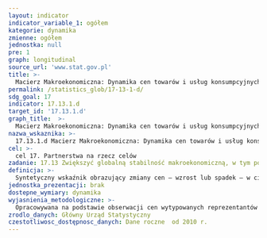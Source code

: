 ```yaml
---
layout: indicator
indicator_variable_1: ogółem
kategorie: dynamika
zmienne: ogółem
jednostka: null
pre: 1
graph: longitudinal
source_url: 'www.stat.gov.pl'
title: >-
  Macierz Makroekonomiczna: Dynamika cen towarów i usług konsumpcyjnych (rok poprzedni=100)
permalink: /statistics_glob/17-13-1-d/
sdg_goal: 17
indicator: 17.13.1.d
target_id: '17.13.1.d'
graph_title:  >-
  Macierz Makroekonomiczna: Dynamika cen towarów i usług konsumpcyjnych (rok poprzedni=100)
nazwa_wskaznika: >-
  17.13.1.d Macierz Makroekonomiczna: Dynamika cen towarów i usług konsumpcyjnych (rok poprzedni=100)
cel: >-
  cel 17. Partnerstwa na rzecz celów
zadanie: 17.13 Zwiększyć globalną stabilność makroekonomiczną, w tym poprzez koordynację i spójność polityk
definicja: >-
  Syntetyczny wskaźnik obrazujący zmiany cen – wzrost lub spadek – w ciągu roku.
jednostka_prezentacji: brak
dostepne_wymiary: dynamika
wyjasnienia_metodologiczne: >-
  Opracowywana na podstawie obserwacji cen wytypowanych reprezentantów towarów i usług konsumpcyjnych w określonych rejonach badania cen na terenie kraju. Badanie realizowane jest w oparciu o próbę wytypowaną metodą doboru celowego. Notowania cen prowadzone są przez ankieterów urzędów statystycznych w punktach sprzedaży wybranych do badania. Dobór zarówno rejonów badania cen, punktów sprzedaży jak i reprezentantów towarów i usług uwzględnia zmiany w modelu konsumpcji. Podział na rejony badania cen ustalany jest przez GUS przy współpracy z urzędami statystycznymi – rejonem może być miasto, część dużego miasta, gmina lub dzielnica. Wybór punktów notowań pozostaje w gestii ankietera i urzędu statystycznego. Zaleca się notowanie cen w tych samych punktach sprzedaży przez okres przynajmniej 1 roku.Lista reprezentantów towarów i usług ustalana centralnie jest stała przez rok i obowiązuje wszystkie rejony badania cen. Lista zawiera dwa rodzaje reprezentantów:– produkty opisane bardzo dokładnie, z podaniem konkretnych parametrów ściśle określających ich cechy,– produkty stanowiące wąskie grupy asortymentowe, reprezentujące np. ubiory, bieliznę, obuwie itp., które są dostarczane na rynek w krótkich seriach. W zakresie tej grupy o wyborze konkretnego towaru lub usługi decyduje ankieter.Źródłem informacji o cenach detalicznych towarów i usług są:– notowania cen dokonywane przez ankieterów,– cenniki, zarządzenia i decyzje w zakresie cen jednolitych obowiązujących na terenie całego kraju lub jego części, wydawane przez organy administracji rządowej oraz organy jednostek samorządu terytorialnego i podmioty prowadzące działalność gospodarczą,– notowania cen towarów i usług zakupywanych przez Internet.Ceny towarów i usług notowane są raz w miesiącu z wyjątkiem owoców i warzyw, w zakresie których notowania cen przeprowadzane są dwa razy w miesiącu. W przypadku cen jednolitych oraz taryf, średnie miesięczne ceny detaliczne obliczane są jako średnie arytmetyczne ważone ilością dni obowiązywania poszczególnych poziomów cen.Na podstawie zbioru notowań oraz informacji o cenach jednolitych obliczane są średnie miesięczne ceny wszystkich reprezentantów jako średnie arytmetyczne z uwzględnieniem liczby notowań. Wskaźnik cen reprezentanta w rejonie wynika z odniesienia średniej miesięcznej ceny do jego średniej ceny z okresu bazowego. Ogólnopolskie wskaźniki cen poszczególnych reprezentantów objętych notowaniami obliczane są jako średnie geometryczne wskaźników cen ze wszystkich rejonów. Na ich podstawie, stosując średnią geometryczną, opracowuje się wskaźniki cen grup towarów i usług na niższym szczeblu agregacji systemu wag. Wykorzystuje się je następnie, przy zastosowaniu systemu wag, do obliczenia wskaźników wyższych szczebli agregacji aż do wskaźnika cen towarów i usług ogółem.System wag w skali kraju oraz w zakresie poszczegolnych województw są opracowywane na podstawie struktury wydatków (bez spożycia naturalnego) gospodarstw domowych na zakup towarów i usług konsumpcyjnych z roku poprzedzającego rok badany, uzyskanej z badania budżetów gospodarstw domowych. Grupowania towarów i usług konsumpcyjnych dokonano na podstawie Klasyfikacji Spożycia Indywidualnego według celu zaadaptowanej na potrzeby zharmonizowanych wskaźników cen konsumpcyjnych (COICOP/HICP).
zrodlo_danych: Główny Urząd Statystyczny
czestotliwosc_dostępnosc_danych: Dane roczne  od 2010 r.
---
```

